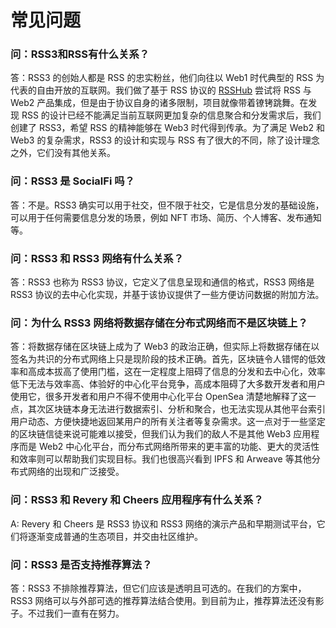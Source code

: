 # 常见问题

### 问：RSS3和RSS有什么关系？

答：RSS3 的创始人都是 RSS 的忠实粉丝，他们向往以 Web1 时代典型的 RSS 为代表的自由开放的互联网。我们做了基于 RSS 协议的 [RSSHub](https://github.com/DIYgod/RSSHub) 尝试将 RSS 与 Web2 产品集成，但是由于协议自身的诸多限制，项目就像带着镣铐跳舞。在发现 RSS 的设计已经不能满足当前互联网更加复杂的信息聚合和分发需求后，我们创建了 RSS3，希望 RSS 的精神能够在 Web3 时代得到传承。为了满足 Web2 和 Web3 的复杂需求，RSS3 的设计和实现与 RSS 有了很大的不同，除了设计理念之外，它们没有其他关系。

### 问：RSS3 是 SocialFi 吗？

答：不是。RSS3 确实可以用于社交，但不限于社交，它是信息分发的基础设施，可以用于任何需要信息分发的场景，例如 NFT 市场、简历、个人博客、发布通知等。

### 问：RSS3 和 RSS3 网络有什么关系？

答：RSS3 也称为 RSS3 协议，它定义了信息呈现和通信的格式，RSS3 网络是 RSS3 协议的去中心化实现，并基于该协议提供了一些方便访问数据的附加方法。

### 问：为什么 RSS3 网络将数据存储在分布式网络而不是区块链上？

答：将数据存储在区块链上成为了 Web3 的政治正确，但实际上将数据存储在以签名为共识的分布式网络上只是现阶段的技术正确。首先，区块链令人错愕的低效率和高成本拔高了使用门槛，这在一定程度上阻碍了信息的分发和去中心化，效率低下无法与效率高、体验好的中心化平台竞争，高成本阻碍了大多数开发者和用户使用它，很多开发者和用户不得不使用中心化平台 OpenSea 清楚地解释了这一点，其次区块链本身无法进行数据索引、分析和聚合，也无法实现从其他平台索引用户动态、方便快捷地返回某用户的所有关注者等复杂需求。这一点对于一些坚定的区块链信徒来说可能难以接受，但我们认为我们的敌人不是其他 Web3 应用程序而是 Web2 中心化平台，而分布式网络所带来的更丰富的功能、更大的灵活性和效率则可以帮助我们实现目标。我们也很高兴看到 IPFS 和 Arweave 等其他分布式网络的出现和广泛接受。

### 问：RSS3 和 Revery 和 Cheers 应用程序有什么关系？

A: Revery 和 Cheers 是 RSS3 协议和 RSS3 网络的演示产品和早期测试平台，它们将逐渐变成普通的生态项目，并交由社区维护。

### 问：RSS3 是否支持推荐算法？

答：RSS3 不排除推荐算法，但它们应该是透明且可选的。在我们的方案中，RSS3 网络可以与外部可选的推荐算法结合使用。到目前为止，推荐算法还没有影子。不过我们一直有在努力。
